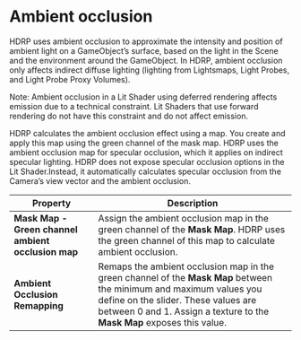 # Ambient occlusion

HDRP uses ambient occlusion to approximate the intensity and position of ambient light on a GameObject’s surface, based on the light in the Scene and the environment around the GameObject. In HDRP, ambient occlusion only affects indirect diffuse lighting (lighting from Lightsmaps, Light Probes, and Light Probe Proxy Volumes).

Note: Ambient occlusion in a Lit Shader using deferred rendering affects emission due to a technical constraint. Lit Shaders that use forward rendering do not have this constraint and do not affect emission.

HDRP calculates the ambient occlusion effect using a map. You create and apply this map using the green channel of the mask map. HDRP uses the ambient occlusion map for specular occlusion, which it applies on indirect specular lighting. HDRP does not expose specular occlusion options in the Lit Shader.Instead, it automatically calculates specular occlusion from the Camera’s view vector and the ambient occlusion.

| Property                                           | Description                                                  |
| -------------------------------------------------- | ------------------------------------------------------------ |
| **Mask Map - Green channel ambient occlusion map** | Assign the ambient occlusion map in the green channel of the **Mask Map**. HDRP uses the green channel of this map to calculate ambient occlusion. |
| **Ambient Occlusion Remapping**                    | Remaps the ambient occlusion map in the green channel of the **Mask Map** between the minimum and maximum values you define on the slider. These values are between 0 and 1. Assign a texture to the **Mask Map** exposes this value. |